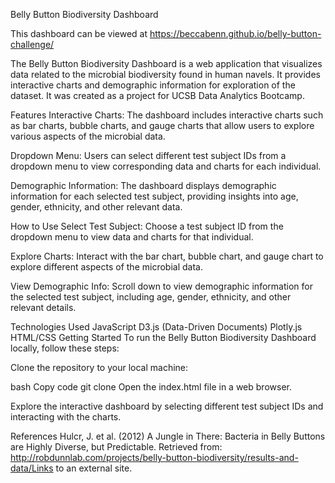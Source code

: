 Belly Button Biodiversity Dashboard

This dashboard can be viewed at https://beccabenn.github.io/belly-button-challenge/

The Belly Button Biodiversity Dashboard is a web application that visualizes data related to the microbial biodiversity found in human navels. It provides interactive charts and demographic information for exploration of the dataset. It was created as a project for UCSB Data Analytics Bootcamp.

Features
Interactive Charts: The dashboard includes interactive charts such as bar charts, bubble charts, and gauge charts that allow users to explore various aspects of the microbial data.

Dropdown Menu: Users can select different test subject IDs from a dropdown menu to view corresponding data and charts for each individual.

Demographic Information: The dashboard displays demographic information for each selected test subject, providing insights into age, gender, ethnicity, and other relevant data.

How to Use
Select Test Subject: Choose a test subject ID from the dropdown menu to view data and charts for that individual.

Explore Charts: Interact with the bar chart, bubble chart, and gauge chart to explore different aspects of the microbial data.

View Demographic Info: Scroll down to view demographic information for the selected test subject, including age, gender, ethnicity, and other relevant details.

Technologies Used
JavaScript
D3.js (Data-Driven Documents)
Plotly.js
HTML/CSS
Getting Started
To run the Belly Button Biodiversity Dashboard locally, follow these steps:

Clone the repository to your local machine:

bash
Copy code
git clone <repository-url>
Open the index.html file in a web browser.

Explore the interactive dashboard by selecting different test subject IDs and interacting with the charts.

References
Hulcr, J. et al. (2012) A Jungle in There: Bacteria in Belly Buttons are Highly Diverse, but Predictable. Retrieved from: http://robdunnlab.com/projects/belly-button-biodiversity/results-and-data/Links to an external site.

